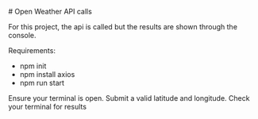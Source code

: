 # Open Weather API calls 

For this project, the api is called but the results are shown through the console.

Requirements: 
- npm init 
- npm install axios 
- npm run start 

Ensure your terminal is open. Submit a valid latitude and longitude. Check your terminal for results